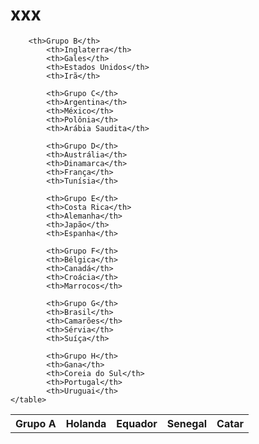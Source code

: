 # xxx
<table>
        <tr>
            <th>Grupo A</th>
            <th>Holanda</th>
            <th>Equador</th>
            <th>Senegal</th>
            <th>Catar</th>
        </tr>

        <th>Grupo B</th>
            <th>Inglaterra</th>
            <th>Gales</th>
            <th>Estados Unidos</th>
            <th>Irã</th>

            <th>Grupo C</th>
            <th>Argentina</th>
            <th>México</th>
            <th>Polônia</th>
            <th>Arábia Saudita</th>

            <th>Grupo D</th>
            <th>Austrália</th>
            <th>Dinamarca</th>
            <th>França</th>
            <th>Tunísia</th>

            <th>Grupo E</th>
            <th>Costa Rica</th>
            <th>Alemanha</th>
            <th>Japão</th>
            <th>Espanha</th>

            <th>Grupo F</th>
            <th>Bélgica</th>
            <th>Canadá</th>
            <th>Croácia</th>
            <th>Marrocos</th>

            <th>Grupo G</th>
            <th>Brasil</th>
            <th>Camarões</th>
            <th>Sérvia</th>
            <th>Suíça</th>

            <th>Grupo H</th>
            <th>Gana</th>
            <th>Coreia do Sul</th>
            <th>Portugal</th>
            <th>Uruguai</th>
    </table>
